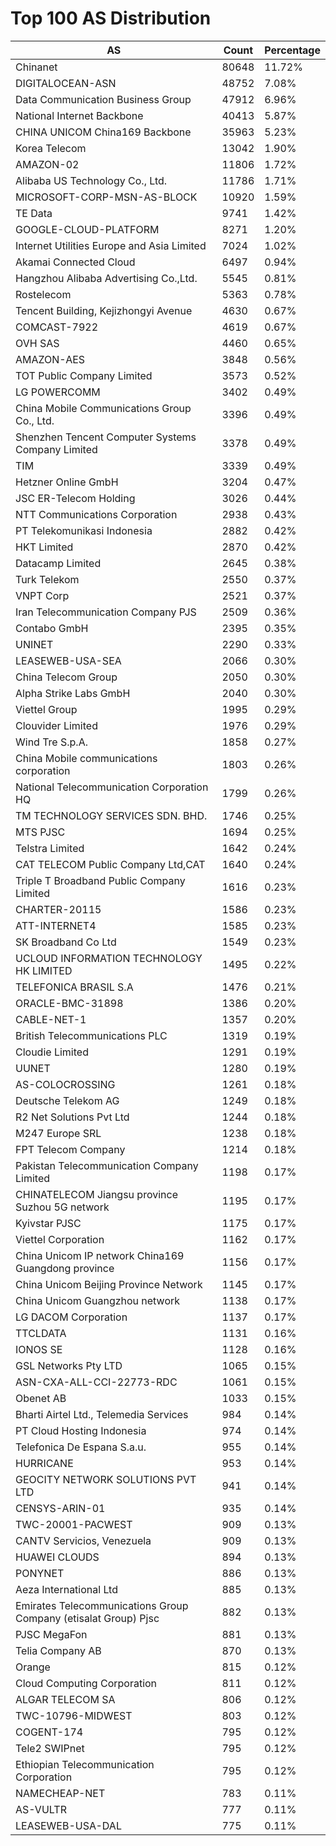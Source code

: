 # Top 100 AS Distribution
| AS | Count | Percentage |
|----|----|----|
| Chinanet | 80648 | 11.72% |
| DIGITALOCEAN-ASN | 48752 | 7.08% |
| Data Communication Business Group | 47912 | 6.96% |
| National Internet Backbone | 40413 | 5.87% |
| CHINA UNICOM China169 Backbone | 35963 | 5.23% |
| Korea Telecom | 13042 | 1.90% |
| AMAZON-02 | 11806 | 1.72% |
| Alibaba US Technology Co., Ltd. | 11786 | 1.71% |
| MICROSOFT-CORP-MSN-AS-BLOCK | 10920 | 1.59% |
| TE Data | 9741 | 1.42% |
| GOOGLE-CLOUD-PLATFORM | 8271 | 1.20% |
| Internet Utilities Europe and Asia Limited | 7024 | 1.02% |
| Akamai Connected Cloud | 6497 | 0.94% |
| Hangzhou Alibaba Advertising Co.,Ltd. | 5545 | 0.81% |
| Rostelecom | 5363 | 0.78% |
| Tencent Building, Kejizhongyi Avenue | 4630 | 0.67% |
| COMCAST-7922 | 4619 | 0.67% |
| OVH SAS | 4460 | 0.65% |
| AMAZON-AES | 3848 | 0.56% |
| TOT Public Company Limited | 3573 | 0.52% |
| LG POWERCOMM | 3402 | 0.49% |
| China Mobile Communications Group Co., Ltd. | 3396 | 0.49% |
| Shenzhen Tencent Computer Systems Company Limited | 3378 | 0.49% |
| TIM | 3339 | 0.49% |
| Hetzner Online GmbH | 3204 | 0.47% |
| JSC ER-Telecom Holding | 3026 | 0.44% |
| NTT Communications Corporation | 2938 | 0.43% |
| PT Telekomunikasi Indonesia | 2882 | 0.42% |
| HKT Limited | 2870 | 0.42% |
| Datacamp Limited | 2645 | 0.38% |
| Turk Telekom | 2550 | 0.37% |
| VNPT Corp | 2521 | 0.37% |
| Iran Telecommunication Company PJS | 2509 | 0.36% |
| Contabo GmbH | 2395 | 0.35% |
| UNINET | 2290 | 0.33% |
| LEASEWEB-USA-SEA | 2066 | 0.30% |
| China Telecom Group | 2050 | 0.30% |
| Alpha Strike Labs GmbH | 2040 | 0.30% |
| Viettel Group | 1995 | 0.29% |
| Clouvider Limited | 1976 | 0.29% |
| Wind Tre S.p.A. | 1858 | 0.27% |
| China Mobile communications corporation | 1803 | 0.26% |
| National Telecommunication Corporation HQ | 1799 | 0.26% |
| TM TECHNOLOGY SERVICES SDN. BHD. | 1746 | 0.25% |
| MTS PJSC | 1694 | 0.25% |
| Telstra Limited | 1642 | 0.24% |
| CAT TELECOM Public Company Ltd,CAT | 1640 | 0.24% |
| Triple T Broadband Public Company Limited | 1616 | 0.23% |
| CHARTER-20115 | 1586 | 0.23% |
| ATT-INTERNET4 | 1585 | 0.23% |
| SK Broadband Co Ltd | 1549 | 0.23% |
| UCLOUD INFORMATION TECHNOLOGY HK LIMITED | 1495 | 0.22% |
| TELEFONICA BRASIL S.A | 1476 | 0.21% |
| ORACLE-BMC-31898 | 1386 | 0.20% |
| CABLE-NET-1 | 1357 | 0.20% |
| British Telecommunications PLC | 1319 | 0.19% |
| Cloudie Limited | 1291 | 0.19% |
| UUNET | 1280 | 0.19% |
| AS-COLOCROSSING | 1261 | 0.18% |
| Deutsche Telekom AG | 1249 | 0.18% |
| R2 Net Solutions Pvt Ltd | 1244 | 0.18% |
| M247 Europe SRL | 1238 | 0.18% |
| FPT Telecom Company | 1214 | 0.18% |
| Pakistan Telecommunication Company Limited | 1198 | 0.17% |
| CHINATELECOM Jiangsu province Suzhou 5G network | 1195 | 0.17% |
| Kyivstar PJSC | 1175 | 0.17% |
| Viettel Corporation | 1162 | 0.17% |
| China Unicom IP network China169 Guangdong province | 1156 | 0.17% |
| China Unicom Beijing Province Network | 1145 | 0.17% |
| China Unicom Guangzhou network | 1138 | 0.17% |
| LG DACOM Corporation | 1137 | 0.17% |
| TTCLDATA | 1131 | 0.16% |
| IONOS SE | 1128 | 0.16% |
| GSL Networks Pty LTD | 1065 | 0.15% |
| ASN-CXA-ALL-CCI-22773-RDC | 1061 | 0.15% |
| Obenet AB | 1033 | 0.15% |
| Bharti Airtel Ltd., Telemedia Services | 984 | 0.14% |
| PT Cloud Hosting Indonesia | 974 | 0.14% |
| Telefonica De Espana S.a.u. | 955 | 0.14% |
| HURRICANE | 953 | 0.14% |
| GEOCITY NETWORK SOLUTIONS PVT LTD | 941 | 0.14% |
| CENSYS-ARIN-01 | 935 | 0.14% |
| TWC-20001-PACWEST | 909 | 0.13% |
| CANTV Servicios, Venezuela | 909 | 0.13% |
| HUAWEI CLOUDS | 894 | 0.13% |
| PONYNET | 886 | 0.13% |
| Aeza International Ltd | 885 | 0.13% |
| Emirates Telecommunications Group Company (etisalat Group) Pjsc | 882 | 0.13% |
| PJSC MegaFon | 881 | 0.13% |
| Telia Company AB | 870 | 0.13% |
| Orange | 815 | 0.12% |
| Cloud Computing Corporation | 811 | 0.12% |
| ALGAR TELECOM SA | 806 | 0.12% |
| TWC-10796-MIDWEST | 803 | 0.12% |
| COGENT-174 | 795 | 0.12% |
| Tele2 SWIPnet | 795 | 0.12% |
| Ethiopian Telecommunication Corporation | 795 | 0.12% |
| NAMECHEAP-NET | 783 | 0.11% |
| AS-VULTR | 777 | 0.11% |
| LEASEWEB-USA-DAL | 775 | 0.11% |
